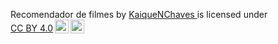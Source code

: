 <p xmlns:cc="http://creativecommons.org/ns#" xmlns:dct="http://purl.org/dc/terms/"><span property="dct:title">Recomendador de filmes </span> by <a rel="cc:attributionURL dct:creator" property="cc:attributionName" href="https://github.com/KaiqueNChaves">KaiqueNChaves </a> is licensed under <a href="https://creativecommons.org/licenses/by/4.0/?ref=chooser-v1" target="_blank" rel="license noopener noreferrer" style="display:inline-block;">CC BY 4.0<img style="height:22px!important;margin-left:3px;vertical-align:text-bottom;" src="https://mirrors.creativecommons.org/presskit/icons/cc.svg?ref=chooser-v1" alt=""><img style="height:22px!important;margin-left:3px;vertical-align:text-bottom;" src="https://mirrors.creativecommons.org/presskit/icons/by.svg?ref=chooser-v1" alt=""></a></p>
